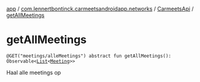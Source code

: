 [app](../../index.md) / [com.lennertbontinck.carmeetsandroidapp.networks](../index.md) / [CarmeetsApi](index.md) / [getAllMeetings](./get-all-meetings.md)

# getAllMeetings

`@GET("meetings/alleMeetings") abstract fun getAllMeetings(): Observable<`[`List`](https://kotlinlang.org/api/latest/jvm/stdlib/kotlin.collections/-list/index.html)`<`[`Meeting`](../../com.lennertbontinck.carmeetsandroidapp.models/-meeting/index.md)`>>`

Haal alle meetings op

